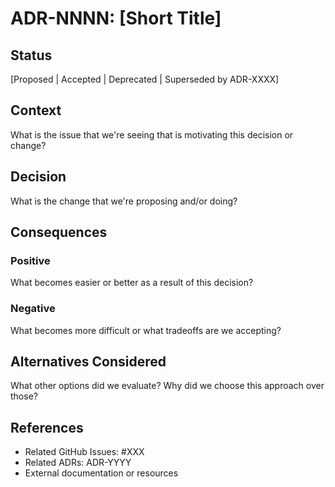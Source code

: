 # ADR-NNNN: [Short Title]

## Status

[Proposed | Accepted | Deprecated | Superseded by ADR-XXXX]

## Context

What is the issue that we're seeing that is motivating this decision or change?

## Decision

What is the change that we're proposing and/or doing?

## Consequences

### Positive

What becomes easier or better as a result of this decision?

### Negative

What becomes more difficult or what tradeoffs are we accepting?

## Alternatives Considered

What other options did we evaluate? Why did we choose this approach over those?

## References

- Related GitHub Issues: #XXX
- Related ADRs: ADR-YYYY
- External documentation or resources
